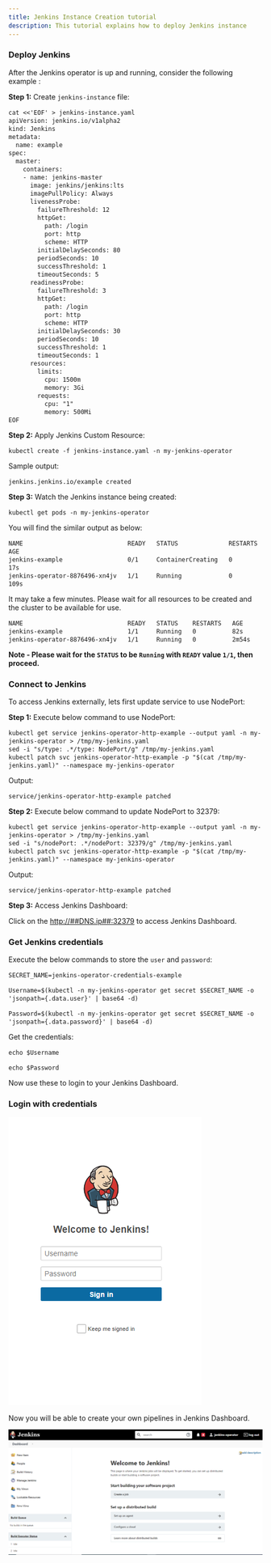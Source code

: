 ```yaml
---
title: Jenkins Instance Creation tutorial
description: This tutorial explains how to deploy Jenkins instance
---
```


### Deploy Jenkins

After the Jenkins operator is up and running, consider the following example :

**Step 1:** Create `jenkins-instance` file:

```execute
cat <<'EOF' > jenkins-instance.yaml
apiVersion: jenkins.io/v1alpha2
kind: Jenkins
metadata:
  name: example
spec:
  master:
    containers:
    - name: jenkins-master
      image: jenkins/jenkins:lts
      imagePullPolicy: Always
      livenessProbe:
        failureThreshold: 12
        httpGet:
          path: /login
          port: http
          scheme: HTTP
        initialDelaySeconds: 80
        periodSeconds: 10
        successThreshold: 1
        timeoutSeconds: 5
      readinessProbe:
        failureThreshold: 3
        httpGet:
          path: /login
          port: http
          scheme: HTTP
        initialDelaySeconds: 30
        periodSeconds: 10
        successThreshold: 1
        timeoutSeconds: 1
      resources:
        limits:
          cpu: 1500m
          memory: 3Gi
        requests:
          cpu: "1"
          memory: 500Mi
EOF
```

**Step 2:** Apply Jenkins Custom Resource:

```execute
kubectl create -f jenkins-instance.yaml -n my-jenkins-operator
```

Sample output:

```
jenkins.jenkins.io/example created
```

**Step 3:** Watch the Jenkins instance being created:

```execute
kubectl get pods -n my-jenkins-operator
```

You will find the similar output as below:

```
NAME                             READY   STATUS              RESTARTS   AGE
jenkins-example                  0/1     ContainerCreating   0          17s
jenkins-operator-8876496-xn4jv   1/1     Running             0          109s
```

It may take a few minutes. Please wait for all resources to be created and the cluster to be available for use.

```
NAME                             READY   STATUS    RESTARTS   AGE
jenkins-example                  1/1     Running   0          82s
jenkins-operator-8876496-xn4jv   1/1     Running   0          2m54s
```

**Note - Please wait for the `STATUS` to be `Running` with `READY` value `1/1`, then proceed.**

### Connect to Jenkins

To access Jenkins externally, lets first update service to use NodePort:

**Step 1:** Execute below command to use NodePort:

```execute
kubectl get service jenkins-operator-http-example --output yaml -n my-jenkins-operator > /tmp/my-jenkins.yaml
sed -i "s/type: .*/type: NodePort/g" /tmp/my-jenkins.yaml
kubectl patch svc jenkins-operator-http-example -p "$(cat /tmp/my-jenkins.yaml)" --namespace my-jenkins-operator
```

Output:

```output
service/jenkins-operator-http-example patched
```

**Step 2:** Execute below command to update NodePort to 32379:

```execute
kubectl get service jenkins-operator-http-example --output yaml -n my-jenkins-operator > /tmp/my-jenkins.yaml
sed -i "s/nodePort: .*/nodePort: 32379/g" /tmp/my-jenkins.yaml
kubectl patch svc jenkins-operator-http-example -p "$(cat /tmp/my-jenkins.yaml)" --namespace my-jenkins-operator
```

Output:

```output
service/jenkins-operator-http-example patched
```
**Step 3:** Access Jenkins Dashboard:

Click on the <a href="http://##DNS.ip##:32379" target="_blank">http://##DNS.ip##:32379</a> to access Jenkins Dashboard.

### Get Jenkins credentials

Execute the below commands to store the `user` and `password`:

```execute
SECRET_NAME=jenkins-operator-credentials-example
```

```execute
Username=$(kubectl -n my-jenkins-operator get secret $SECRET_NAME -o 'jsonpath={.data.user}' | base64 -d)
```

```execute
Password=$(kubectl -n my-jenkins-operator get secret $SECRET_NAME -o 'jsonpath={.data.password}' | base64 -d)
```

Get the credentials:

```execute
echo $Username
```

```execute
echo $Password
```

Now use these to login to your Jenkins Dashboard.

### Login with credentials

![](_images/jenkins-login.png)

Now you will be able to create your own pipelines in Jenkins Dashboard.

![](_images/dashboard.png)

